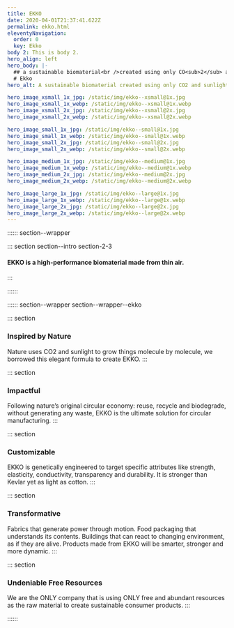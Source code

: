 ```yaml
---
title: EKKO
date: 2020-04-01T21:37:41.622Z
permalink: ekko.html
eleventyNavigation:
  order: 0
  key: Ekko
body 2: This is body 2.
hero_align: left
hero_body: |-
  ## a sustainable biomaterial<br />created using only CO<sub>2</sub> and sunlight
  # Ekko
hero_alt: A sustainable biomaterial created using only CO2 and sunlight

hero_image_xsmall_1x_jpg: /static/img/ekko--xsmall@1x.jpg
hero_image_xsmall_1x_webp: /static/img/ekko--xsmall@1x.webp
hero_image_xsmall_2x_jpg: /static/img/ekko--xsmall@2x.jpg
hero_image_xsmall_2x_webp: /static/img/ekko--xsmall@2x.webp

hero_image_small_1x_jpg: /static/img/ekko--small@1x.jpg
hero_image_small_1x_webp: /static/img/ekko--small@1x.webp
hero_image_small_2x_jpg: /static/img/ekko--small@2x.jpg
hero_image_small_2x_webp: /static/img/ekko--small@2x.webp

hero_image_medium_1x_jpg: /static/img/ekko--medium@1x.jpg
hero_image_medium_1x_webp: /static/img/ekko--medium@1x.webp
hero_image_medium_2x_jpg: /static/img/ekko--medium@2x.jpg
hero_image_medium_2x_webp: /static/img/ekko--medium@2x.webp

hero_image_large_1x_jpg: /static/img/ekko--large@1x.jpg
hero_image_large_1x_webp: /static/img/ekko--large@1x.webp
hero_image_large_2x_jpg: /static/img/ekko--large@2x.jpg
hero_image_large_2x_webp: /static/img/ekko--large@2x.webp
---
```


:::::: section--wrapper

::: section section--intro section-2-3
  #### EKKO is a high-performance biomaterial made from thin air.
:::

::::::

:::::: section--wrapper section--wrapper--ekko

::: section
  ### Inspired by Nature
  Nature uses CO2 and sunlight to grow things molecule by molecule, we borrowed this elegant formula to create EKKO.
:::

::: section
  ### Impactful
  Following nature’s original circular economy: reuse, recycle and biodegrade, without generating any waste, EKKO is the ultimate solution for circular manufacturing.
:::

::: section
  ### Customizable
  EKKO is genetically engineered to target specific attributes like strength, elasticity, conductivity, transparency and durability.
  It is stronger than Kevlar yet as light as cotton.
:::

::: section
  ### Transformative
  Fabrics that generate power through motion.
  Food packaging that understands its contents.
  Buildings that can react to changing environment, as if they are alive.
  Products made from EKKO will be smarter, stronger and more dynamic. 
:::

::: section
  ### Undeniable Free Resources
  We are the ONLY company that is using ONLY free and abundant resources as the raw material to create sustainable consumer products.
:::

::::::

